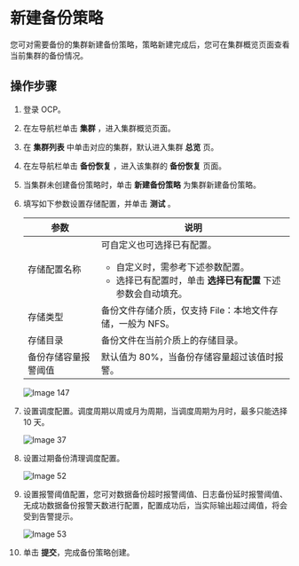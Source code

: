 # 新建备份策略

您可对需要备份的集群新建备份策略，策略新建完成后，您可在集群概览页面查看当前集群的备份情况。

## 操作步骤

1. 登录 OCP。

2. 在左导航栏单击 **集群** ，进入集群概览页面。

3. 在 **集群列表** 中单击对应的集群，默认进入集群 **总览** 页。

4. 在左导航栏单击 **备份恢复** ，进入该集群的 **备份恢复** 页面。

5. 当集群未创建备份策略时，单击 **新建备份策略** 为集群新建备份策略。

6. 填写如下参数设置存储配置，并单击 **测试** 。

     |参数  |  说明  |
     |-----|---|
     | 存储配置名称      | 可自定义也可选择已有配置。 <ul><li>自定义时，需参考下述参数配置。</li><li> 选择已有配置时，单击 **选择已有配置** 下述参数会自动填充。</li></ul>    |
     | 存储类型        | 备份文件存储介质，仅支持 File：本地文件存储，一般为 NFS。 |
     | 存储目录        | 备份文件在当前介质上的存储目录。   |
     | 备份存储容量报警阈值  | 默认值为 80%，当备份存储容量超过该值时报警。 |

     ![Image 147](https://obbusiness-private.oss-cn-shanghai.aliyuncs.com/doc/img/ocp/%E5%AD%98%E5%82%A8%E9%85%8D%E7%BD%AE1.png)

7. 设置调度配置。调度周期以周或月为周期，当调度周期为月时，最多只能选择 10 天。

    ![Image 37](https://help-static-aliyun-doc.aliyuncs.com/assets/img/zh-CN/1307669461/p428169.png)

8. 设置过期备份清理调度配置。

   ![Image 52](https://help-static-aliyun-doc.aliyuncs.com/assets/img/zh-CN/1307669461/p428171.png)

9. 设置报警阈值配置，您可对数据备份超时报警阈值、日志备份延时报警阈值、无成功数据备份报警天数进行配置，配置成功后，当实际输出超过阈值，将会受到告警提示。

   ![Image 53](https://help-static-aliyun-doc.aliyuncs.com/assets/img/zh-CN/1307669461/p428174.png)

10. 单击 **提交**，完成备份策略创建。
